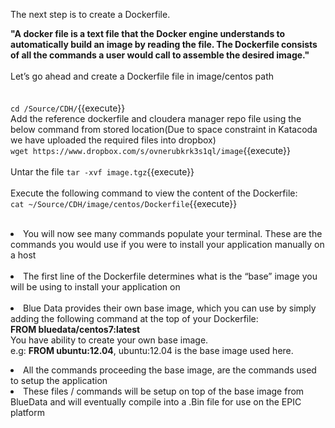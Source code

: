 The next step is to create a Dockerfile. 
<br>

<strong>"A docker file is a text file that the Docker engine understands to automatically build an image by reading the file. The Dockerfile consists of all the commands a user would call to assemble the desired image."</strong>
<br>
<br>
Let’s go ahead and create a Dockerfile file in image/centos path
<br>
<br>
<br>`cd /Source/CDH/`{{execute}}
<br>Add the reference dockerfile and cloudera manager repo file using the below command from stored location(Due to space constraint in Katacoda we have uploaded the required files into dropbox)
<br>`wget https://www.dropbox.com/s/ovnerubkrk3s1ql/image`{{execute}}
<br>
<br>Untar the file
`tar -xvf image.tgz`{{execute}}
<br>
<br>Execute the following command to view the content of the Dockerfile:
<br>`cat ~/Source/CDH/image/centos/Dockerfile`{{execute}}<br>
<br><li>You will now see many commands populate your terminal. These are the commands you would use if you were to install your application manually on a host  
<br><li>The first line of the Dockerfile determines what is the “base” image you will be using to install your application on
<br>
<br><li>Blue Data provides their own base image, which you can use by simply adding the following command at the top of your Dockerfile: 
<br><b>FROM bluedata/centos7:latest</b><br>
You have ability to create your own base image.<br>
e.g: <b>FROM ubuntu:12.04</b>, ubuntu:12.04 is the base image used here.
<br>
<li>All the commands proceeding the base image, are the commands used to setup the application  

<li>These files / commands will be setup on top of the base image from BlueData and will eventually compile into a .Bin file for use on the EPIC platform 
